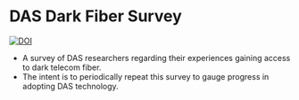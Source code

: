 # DAS Dark Fiber Survey
[![DOI](https://zenodo.org/badge/653818174.svg)](https://zenodo.org/badge/latestdoi/653818174)

- A survey of DAS researchers regarding their experiences gaining access to dark telecom fiber.
- The intent is to periodically repeat this survey to gauge progress in adopting DAS technology.
